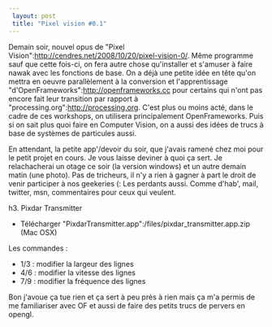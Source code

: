```yaml
---
 layout: post
 title: "Pixel vision #0.1"
---
```


Demain soir, nouvel opus de "Pixel Vision":http://cendres.net/2008/10/20/pixel-vision-0/. Même programme sauf que cette fois-ci, on fera autre chose qu'installer et s'amuser à faire nawak avec les fonctions de base. On a déjà une petite idée en tête qu'on mettra en oeuvre parallèlement à la conversion et l'apprentissage "d'OpenFrameworks":http://openframeworks.cc pour certains qui n'ont pas encore fait leur transition par rapport à "processing.org":http://processing.org. C'est plus ou moins acté, dans le cadre de ces workshops, on utilisera principalement OpenFrameworks. Puis si on sait plus quoi faire en Computer Vision, on a aussi des idées de trucs à base de systèmes de particules aussi.

En attendant, la petite app'/devoir du soir, que j'avais ramené chez moi pour le petit projet en cours. Je vous laisse deviner à quoi ça sert. Je relachacherai un otage ce soir (la version windows) et un autre demain matin (une photo). Pas de tricheurs, il n'y a rien à gagner à part le droit de venir participer à nos geekeries (: Les perdants aussi. Comme d'hab', mail, twitter, msn, commentaires pour ceux qui veulent.

h3. Pixdar Transmitter

* Télécharger "PixdarTransmitter.app":/files/pixdar_transmitter.app.zip (Mac OSX)

Les commandes :

* 1/3 : modifier la largeur des lignes
* 4/6 : modifier la vitesse des lignes
* 7/9 : modifier la fréquence des lignes

Bon j'avoue ça tue rien et ça sert à peu près à rien mais ça m'a permis de me familiariser avec OF et aussi de faire des petits trucs de pervers en opengl.
